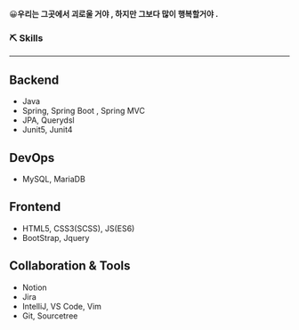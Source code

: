😀**우리는 그곳에서 괴로울 거야 , 하지만 그보다 많이 행복할거야 .** 



### ⛏️ Skills

---

## Backend

- Java
- Spring, Spring Boot , Spring MVC
- JPA, Querydsl
- Junit5, Junit4

## DevOps

- MySQL, MariaDB

## Frontend

- HTML5, CSS3(SCSS), JS(ES6)
- BootStrap, Jquery

## Collaboration & Tools

- Notion
- Jira
- IntelliJ, VS Code, Vim
- Git, Sourcetree
